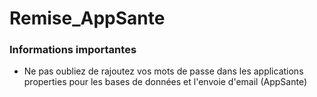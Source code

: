 # Remise_AppSante

### Informations importantes
 * Ne pas oubliez de rajoutez vos mots de passe dans les applications properties pour les bases de données et l'envoie d'email (AppSante)
 
